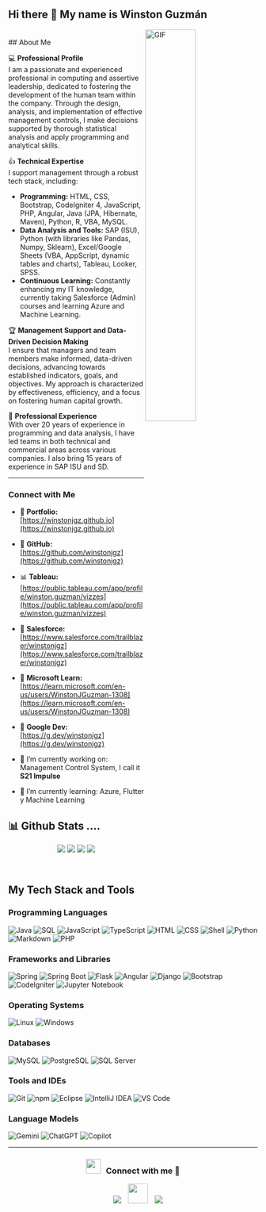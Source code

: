 ## Hi there 👋 My name is **Winston Guzmán** 
<img align="right" alt="GIF" src="https://github.com/abhisheknaiidu/abhisheknaiidu/blob/master/code.gif?raw=true" width="45%" />
<p width="45%">
<br>
## About Me

💻 **Professional Profile**  
I am a passionate and experienced professional in computing and assertive leadership, dedicated to fostering the development of the human team within the company. Through the design, analysis, and implementation of effective management controls, I make decisions supported by thorough statistical analysis and apply programming and analytical skills.

👍 **Technical Expertise**  
I support management through a robust tech stack, including:
- **Programming:** HTML, CSS, Bootstrap, CodeIgniter 4, JavaScript, PHP, Angular, Java (JPA, Hibernate, Maven), Python, R, VBA, MySQL.
- **Data Analysis and Tools:** SAP (ISU), Python (with libraries like Pandas, Numpy, Sklearn), Excel/Google Sheets (VBA, AppScript, dynamic tables and charts), Tableau, Looker, SPSS.
- **Continuous Learning:** Constantly enhancing my IT knowledge, currently taking Salesforce (Admin) courses and learning Azure and Machine Learning.

🏆 **Management Support and Data-Driven Decision Making**  
I ensure that managers and team members make informed, data-driven decisions, advancing towards established indicators, goals, and objectives. My approach is characterized by effectiveness, efficiency, and a focus on fostering human capital growth.

🏅 **Professional Experience**  
With over 20 years of experience in programming and data analysis, I have led teams in both technical and commercial areas across various companies. I also bring 15 years of experience in SAP ISU and SD.

---

### Connect with Me
- 📲 **Portfolio:** [https://winstonjgz.github.io](https://winstonjgz.github.io)
- 💎 **GitHub:** [https://github.com/winstonjgz](https://github.com/winstonjgz)
- 📊 **Tableau:** [https://public.tableau.com/app/profile/winston.guzman/vizzes](https://public.tableau.com/app/profile/winston.guzman/vizzes)
- 📖 **Salesforce:** [https://www.salesforce.com/trailblazer/winstonjgz](https://www.salesforce.com/trailblazer/winstonjgz)
- 📖 **Microsoft Learn:** [https://learn.microsoft.com/en-us/users/WinstonJGuzman-1308](https://learn.microsoft.com/en-us/users/WinstonJGuzman-1308)
- 📖 **Google Dev:** [https://g.dev/winstonjgz](https://g.dev/winstonjgz)


- 🔭 I’m currently working on: Management Control System, I call it **S21 Impulse**  
- 🌱 I’m currently learning: Azure, Flutter y Machine Learning


 <h2> 📊 Github Stats ....</h2>
<p align="center">
<img src="http://github-profile-summary-cards.vercel.app/api/cards/profile-details?username=winstonjgzb&theme=vue">
<img src="http://github-profile-summary-cards.vercel.app/api/cards/repos-per-language?username=winstonjgz&theme=vue">
<img src="http://github-profile-summary-cards.vercel.app/api/cards/most-commit-language?username=winstonjgz&theme=vue">
<img src="http://github-profile-summary-cards.vercel.app/api/cards/profile-details?username=winstonjgz&theme=vue">
	
</p>

<br>

## My Tech Stack and Tools

### Programming Languages

 ![Java](http://img.shields.io/badge/-Java-e8892f?style=flat-square&logo=java&logoColor=white) 
 ![SQL](http://img.shields.io/badge/-SQL-00758f?style=flat-square&logo=mysql&logoColor=white) 
 ![JavaScript](http://img.shields.io/badge/-JavaScript-fcd400?style=flat-square&logo=javascript&logoColor=black) 
 ![TypeScript](http://img.shields.io/badge/-TypeScript-3178c6?style=flat-square&logo=typescript&logoColor=white) 
 ![HTML](http://img.shields.io/badge/-HTML-e24c27?style=flat-square&logo=html5&logoColor=white) 
 ![CSS](http://img.shields.io/badge/-CSS-2a65f1?style=flat-square&logo=css3&logoColor=white) 
 ![Shell](http://img.shields.io/badge/-Shell-c9c9c9?style=flat-square&logo=gnu-bash&logoColor=black) 
 ![Python](http://img.shields.io/badge/-Python-346e9e?style=flat-square&logo=python&logoColor=white) 
 ![Markdown](http://img.shields.io/badge/-Markdown-white?style=flat-square&logo=markdown&logoColor=black) 
 ![PHP](http://img.shields.io/badge/-PHP-767bb3?style=flat-square&logo=php&logoColor=white) 

### Frameworks and Libraries

 ![Spring](http://img.shields.io/badge/-Spring-6db33f?style=flat-square&logo=spring&logoColor=white) 
 ![Spring Boot](http://img.shields.io/badge/-Spring%20Boot-629e3a?style=flat-square&logo=springboot&logoColor=white) 
 ![Flask](http://img.shields.io/badge/-Flask-white?style=flat-square&logo=flask&logoColor=black) 
 ![Angular](http://img.shields.io/badge/Angular-DD0031?style=flat-square&logo=angular&logoColor=white) 
 ![Django](http://img.shields.io/badge/Django-092E20?style=flat-square&logo=django&logoColor=green) 
 ![Bootstrap](http://img.shields.io/badge/Bootstrap-563D7C?style=flat-square&logo=bootstrap&logoColor=white) 
 ![CodeIgniter](http://img.shields.io/badge/CodeIgniter-FF7F00?style=flat-square&logo=codeigniter&logoColor=white) 
 ![Jupyter Notebook](http://img.shields.io/badge/Jupyter-orange?style=flat-square) 

### Operating Systems

 ![Linux](http://img.shields.io/badge/-Linux-fad134?style=flat-square&logo=linux&logoColor=black) 
 ![Windows](http://img.shields.io/badge/Windows-0078D6?style=flat-square&logo=windows&logoColor=white) 

### Databases

 ![MySQL](http://img.shields.io/badge/-MySQL-white?style=flat-square&logo=mysql) 
 ![PostgreSQL](http://img.shields.io/badge/PostgreSQL-blue?style=flat-square) 
 ![SQL Server](http://img.shields.io/badge/SQL%20Server-azure?style=flat-square) 

### Tools and IDEs

![Git](http://img.shields.io/badge/-Git-white?style=flat-square&logo=git) 
![npm](http://img.shields.io/badge/-npm-white?style=flat-square&logo=npm&logoColor=white) 
![Eclipse](http://img.shields.io/badge/-Eclipse-41347e?style=flat-square&logo=eclipse&logoColor=white) 
![IntelliJ IDEA](http://img.shields.io/badge/-IntelliJ%20IDEA-black?style=flat-square&logo=intellijidea&logoColor=white) 
![VS Code](http://img.shields.io/badge/-VS%20Code-black?style=flat-square&logo=visualstudiocode&logoColor=3aa7f2) 

### Language Models

![Gemini](http://img.shields.io/badge/Gemini-blueviolet?style=flat-square&logo=google&logoColor=white) 
![ChatGPT](http://img.shields.io/badge/ChatGPT-40a0ff?style=flat-square&logo=openai&logoColor=white) 
![Copilot](http://img.shields.io/badge/Copilot-blue?style=flat-square&logo=github&logoColor=white) 

---
<h3 align="center" > <img src="https://media.giphy.com/media/iY8CRBdQXODJSCERIr/giphy.gif" width="30" height="30" style="margin-right: 10px;">Connect with me 🤝 </h3>

<p align="center">

 <div align="center"  class="icons-social" style="margin-left: 10px;">
        <a style="margin-left: 10px;"  target="_blank" href="https://www.linkedin.com/in/winstonjguzman">
			<img src="https://img.icons8.com/doodle/40/000000/linkedin--v2.png" ></a>
        <a style="margin-left: 10px;" target="_blank" href="https://github.com/winstonjgz">
		<img src="https://img.icons8.com/2266EE/github" width="40" height="40"></a>
    <a style="margin-left: 10px;" target="_blank" href="https://x.com/WinstonJGuzman">
			<img src="https://img.icons8.com/doodle/1x/twitter-squared--v2.png" ></a>
		  </div>

</p>


  





